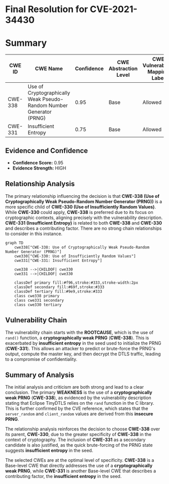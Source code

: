 # Final Resolution for CVE-2021-34430

# Summary
| CWE ID | CWE Name | Confidence | CWE Abstraction Level | CWE Vulnerability Mapping Label | CWE-Vulnerability Mapping Notes |
|---|---|---|---|---|---|
| CWE-338 | Use of Cryptographically Weak Pseudo-Random Number Generator (PRNG) | 0.95 | Base | Allowed | Primary CWE |
| CWE-331 | Insufficient Entropy | 0.75 | Base | Allowed | Secondary Candidate |

## Evidence and Confidence

*   **Confidence Score:** 0.95
*   **Evidence Strength:** HIGH

## Relationship Analysis
The primary relationship influencing the decision is that **CWE-338 (Use of Cryptographically Weak Pseudo-Random Number Generator (PRNG))** is a more specific child of **CWE-330 (Use of Insufficiently Random Values)**. While **CWE-330** could apply, **CWE-338** is preferred due to its focus on cryptographic contexts, aligning precisely with the vulnerability description. **CWE-331 (Insufficient Entropy)** is related to both **CWE-338** and **CWE-330** and describes a contributing factor. There are no strong chain relationships to consider in this instance.

```mermaid
graph TD
    cwe338["CWE-338: Use of Cryptographically Weak Pseudo-Random Number Generator (PRNG)"]
    cwe330["CWE-330: Use of Insufficiently Random Values"]
    cwe331["CWE-331: Insufficient Entropy"]
    
    cwe338 -->|CHILDOF| cwe330
    cwe331 -->|CHILDOF| cwe330
    
    classDef primary fill:#f96,stroke:#333,stroke-width:2px
    classDef secondary fill:#69f,stroke:#333
    classDef tertiary fill:#9e9,stroke:#333
    class cwe338 primary
    class cwe331 secondary
    class cwe330 tertiary
```

## Vulnerability Chain
The vulnerability chain starts with the **ROOTCAUSE**, which is the use of `rand()` function, a **cryptographically weak PRNG** (**CWE-338**). This is exacerbated by **insufficient entropy** in the seed used to initialize the PRNG (**CWE-331**). This allows an attacker to predict or brute-force the PRNG's output, compute the master key, and then decrypt the DTLS traffic, leading to a compromise of confidentiality.

## Summary of Analysis
The initial analysis and criticism are both strong and lead to a clear conclusion. The primary **WEAKNESS** is the use of a **cryptographically weak PRNG** (**CWE-338**), as evidenced by the vulnerability description stating that Eclipse TinyDTLS relies on the `rand` function in the C library. This is further confirmed by the CVE reference, which states that the `server_random` and `client_random` values are derived from this **insecure PRNG**.

The relationship analysis reinforces the decision to choose **CWE-338** over its parent, **CWE-330**, due to the greater specificity of **CWE-338** in the context of cryptography. The inclusion of **CWE-331** as a secondary candidate is also justified, as the quick brute-forcing of the PRNG state suggests **insufficient entropy** in the seed.

The selected CWEs are at the optimal level of specificity. **CWE-338** is a Base-level CWE that directly addresses the use of a **cryptographically weak PRNG**, while **CWE-331** is another Base-level CWE that describes a contributing factor, the **insufficient entropy** in the seed.